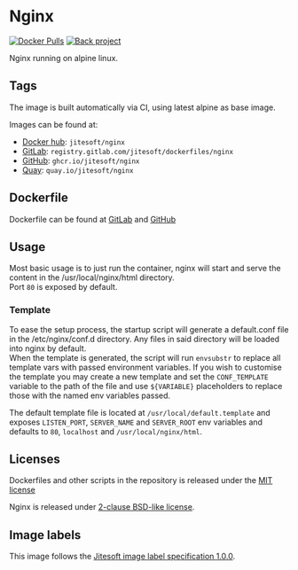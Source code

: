 # Nginx

[![Docker Pulls](https://img.shields.io/docker/pulls/jitesoft/nginx.svg)](https://cloud.docker.com/u/jitesoft/repository/docker/jitesoft/nginx)
[![Back project](https://img.shields.io/badge/Open%20Collective-Tip%20the%20devs!-blue.svg)](https://opencollective.com/jitesoft-open-source)

Nginx running on alpine linux.

## Tags

The image is built automatically via CI, using latest alpine as base image.

Images can be found at:

* [Docker hub](https://hub.docker.com/r/jitesoft/nginx): `jitesoft/nginx`  
* [GitLab](https://gitlab.com/jitesoft/dockerfiles/nginx): `registry.gitlab.com/jitesoft/dockerfiles/nginx`
* [GitHub](https://github.com/orgs/jitesoft/packages/container/package/nginx): `ghcr.io/jitesoft/nginx`
* [Quay](https://quay.io/jitesoft/nginx): `quay.io/jitesoft/nginx`  

## Dockerfile

Dockerfile can be found at [GitLab](https://gitlab.com/jitesoft/dockerfiles/nginx) and [GitHub](https://github.com/jitesoft/docker-nginx)

## Usage

Most basic usage is to just run the container, nginx will start and serve the content in the /usr/local/nginx/html directory.  
Port `80` is exposed by default.

### Template

To ease the setup process, the startup script will generate a default.conf file in the /etc/nginx/conf.d directory. Any files in said directory will be
loaded into nginx by default.  
When the template is generated, the script will run `envsubstr` to replace all template vars with passed environment variables. If you wish to customise the template
you may create a new template and set the `CONF_TEMPLATE` variable to the path of the file and use `${VARIABLE}` placeholders to replace those with the
named env variables passed.

The default template file is located at `/usr/local/default.template` and exposes `LISTEN_PORT`, `SERVER_NAME` and `SERVER_ROOT` env variables and defaults to `80`, `localhost` and `/usr/local/nginx/html`.

## Licenses

Dockerfiles and other scripts in the repository is released under the [MIT license](https://gitlab.com/jitesoft/dockerfiles/nginx/blob/master/LICENSE)

Nginx is released under [2-clause BSD-like license](https://nginx.org/LICENSE).

## Image labels

This image follows the [Jitesoft image label specification 1.0.0](https://gitlab.com/snippets/1866155).
